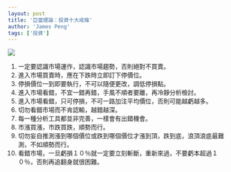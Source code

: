 ```yaml
---
layout: post
title: '亞當理論：投資十大戒條'
author: 'James Peng'
tags: ['投資']
---
```


[![](http://3.bp.blogspot.com/_AnTT9cbXdqY/Rz1HRJ5vGCI/AAAAAAAAAHA/kbOGiHZNyJc/s320/0010035064.jpg)](http://3.bp.blogspot.com/_AnTT9cbXdqY/Rz1HRJ5vGCI/AAAAAAAAAHA/kbOGiHZNyJc/s1600-h/0010035064.jpg)  

1.  一定要認識市場運作，認識市場趨勢，否則絕對不買賣。
2.  進入市場買賣時，應在下跌時立即訂下停價位。
3.  停損價位一到即要執行，不可以隨便更改，調低停損點。
4.  進入市場看錯，不宜一錯再錯，手風不順者要離，再冷靜分析檢討。
5.  進入市場看錯，只可停損，不可一路加注平均價位，否則可能越虧越多。
6.  切勿看錯市場而不肯認輸，越錯越深。
7.  每一種分析工具都並非完善，一樣會有出錯機會。
8.  市漲買漲，市跌買跌，順勢而行。
9.  切勿妄自推測漲到哪個價位或跌到哪個價位才漲到頂，跌到底，浪頂浪底最難測，不如順勢而行。
10. 看錯市場，一旦虧損１０％就一定要立刻斬斷，重新來過，不要虧本超過１０％，否則再追翻身就很困難。

